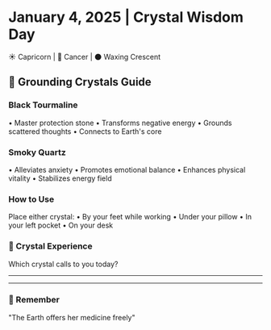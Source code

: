 # January 4, 2025 | Crystal Wisdom Day
☀️ Capricorn | 🌙 Cancer | 🌑 Waxing Crescent

## 💎 Grounding Crystals Guide

### Black Tourmaline
• Master protection stone
• Transforms negative energy
• Grounds scattered thoughts
• Connects to Earth's core

### Smoky Quartz
• Alleviates anxiety
• Promotes emotional balance
• Enhances physical vitality
• Stabilizes energy field

### How to Use
Place either crystal:
• By your feet while working
• Under your pillow
• In your left pocket
• On your desk

### 📝 Crystal Experience
Which crystal calls to you today?
_______________________
_______________________

### 🌟 Remember
"The Earth offers her medicine freely" 